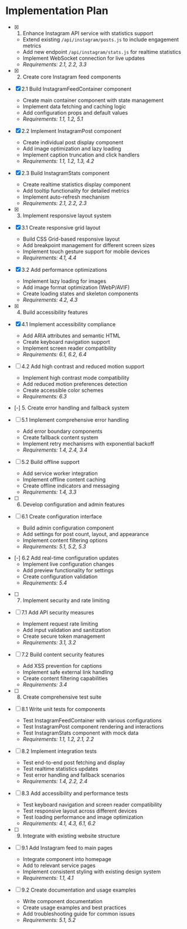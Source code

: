 # Implementation Plan

- [x] 1. Enhance Instagram API service with statistics support
  - Extend existing `/api/instagram/posts.js` to include engagement metrics
  - Add new endpoint `/api/instagram/stats.js` for realtime statistics
  - Implement WebSocket connection for live updates
  - _Requirements: 2.1, 2.2, 3.3_

- [x] 2. Create core Instagram feed components
- [x] 2.1 Build InstagramFeedContainer component
  - Create main container component with state management
  - Implement data fetching and caching logic
  - Add configuration props and default values
  - _Requirements: 1.1, 1.2, 5.1_

- [x] 2.2 Implement InstagramPost component
  - Create individual post display component
  - Add image optimization and lazy loading
  - Implement caption truncation and click handlers
  - _Requirements: 1.1, 1.2, 1.3, 4.2_

- [x] 2.3 Build InstagramStats component
  - Create realtime statistics display component
  - Add tooltip functionality for detailed metrics
  - Implement auto-refresh mechanism
  - _Requirements: 2.1, 2.2, 2.3_

- [x] 3. Implement responsive layout system
- [x] 3.1 Create responsive grid layout
  - Build CSS Grid-based responsive layout
  - Add breakpoint management for different screen sizes
  - Implement touch gesture support for mobile devices
  - _Requirements: 4.1, 4.4_

- [x] 3.2 Add performance optimizations
  - Implement lazy loading for images
  - Add image format optimization (WebP/AVIF)
  - Create loading states and skeleton components
  - _Requirements: 4.2, 4.3_

- [x] 4. Build accessibility features
- [x] 4.1 Implement accessibility compliance
  - Add ARIA attributes and semantic HTML
  - Create keyboard navigation support
  - Implement screen reader compatibility
  - _Requirements: 6.1, 6.2, 6.4_

- [ ] 4.2 Add high contrast and reduced motion support
  - Implement high contrast mode compatibility
  - Add reduced motion preferences detection
  - Create accessible color schemes
  - _Requirements: 6.3_

- [-] 5. Create error handling and fallback system
- [ ] 5.1 Implement comprehensive error handling
  - Add error boundary components
  - Create fallback content system
  - Implement retry mechanisms with exponential backoff
  - _Requirements: 1.4, 2.4, 3.4_

- [ ] 5.2 Build offline support
  - Add service worker integration
  - Implement offline content caching
  - Create offline indicators and messaging
  - _Requirements: 1.4, 3.3_

- [ ] 6. Develop configuration and admin features
- [ ] 6.1 Create configuration interface
  - Build admin configuration component
  - Add settings for post count, layout, and appearance
  - Implement content filtering options
  - _Requirements: 5.1, 5.2, 5.3_

- [-] 6.2 Add real-time configuration updates
  - Implement live configuration changes
  - Add preview functionality for settings
  - Create configuration validation
  - _Requirements: 5.4_

- [ ] 7. Implement security and rate limiting
- [ ] 7.1 Add API security measures
  - Implement request rate limiting
  - Add input validation and sanitization
  - Create secure token management
  - _Requirements: 3.1, 3.2_

- [ ] 7.2 Build content security features
  - Add XSS prevention for captions
  - Implement safe external link handling
  - Create content filtering capabilities
  - _Requirements: 3.4_

- [ ] 8. Create comprehensive test suite
- [ ] 8.1 Write unit tests for components
  - Test InstagramFeedContainer with various configurations
  - Test InstagramPost component rendering and interactions
  - Test InstagramStats component with mock data
  - _Requirements: 1.1, 1.2, 2.1, 2.2_

- [ ] 8.2 Implement integration tests
  - Test end-to-end post fetching and display
  - Test realtime statistics updates
  - Test error handling and fallback scenarios
  - _Requirements: 1.4, 2.2, 2.4_

- [ ] 8.3 Add accessibility and performance tests
  - Test keyboard navigation and screen reader compatibility
  - Test responsive layout across different devices
  - Test loading performance and image optimization
  - _Requirements: 4.1, 4.3, 6.1, 6.2_

- [ ] 9. Integrate with existing website structure
- [ ] 9.1 Add Instagram feed to main pages
  - Integrate component into homepage
  - Add to relevant service pages
  - Implement consistent styling with existing design system
  - _Requirements: 1.1, 4.1_

- [ ] 9.2 Create documentation and usage examples
  - Write component documentation
  - Create usage examples and best practices
  - Add troubleshooting guide for common issues
  - _Requirements: 5.1, 5.2_